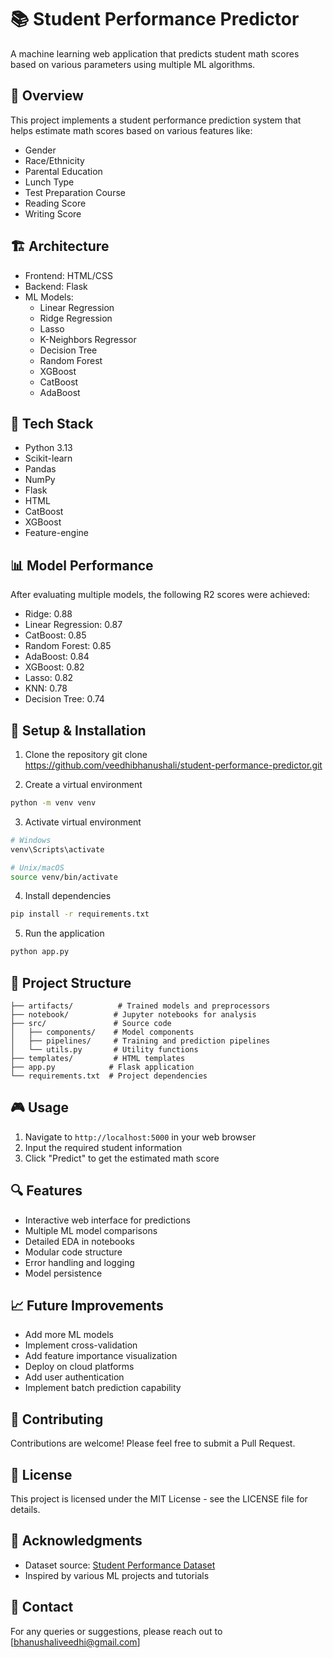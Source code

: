# 📚 Student Performance Predictor

A machine learning web application that predicts student math scores based on various parameters using multiple ML algorithms.

## 🎯 Overview

This project implements a student performance prediction system that helps estimate math scores based on various features like:
- Gender
- Race/Ethnicity
- Parental Education
- Lunch Type
- Test Preparation Course
- Reading Score
- Writing Score

## 🏗️ Architecture

- Frontend: HTML/CSS
- Backend: Flask
- ML Models: 
  - Linear Regression
  - Ridge Regression
  - Lasso
  - K-Neighbors Regressor
  - Decision Tree
  - Random Forest
  - XGBoost
  - CatBoost
  - AdaBoost

## 🔧 Tech Stack

- Python 3.13
- Scikit-learn
- Pandas
- NumPy
- Flask
- HTML
- CatBoost
- XGBoost
- Feature-engine

## 📊 Model Performance

After evaluating multiple models, the following R2 scores were achieved:
- Ridge: 0.88
- Linear Regression: 0.87
- CatBoost: 0.85
- Random Forest: 0.85
- AdaBoost: 0.84
- XGBoost: 0.82
- Lasso: 0.82
- KNN: 0.78
- Decision Tree: 0.74

## 🚀 Setup & Installation

1. Clone the repository
git clone
https://github.com/veedhibhanushali/student-performance-predictor.git

2. Create a virtual environment
```bash
python -m venv venv
```

3. Activate virtual environment
```bash
# Windows
venv\Scripts\activate

# Unix/macOS
source venv/bin/activate
```

4. Install dependencies
```bash
pip install -r requirements.txt
```

5. Run the application
```bash
python app.py
```

## 📁 Project Structure

```
├── artifacts/          # Trained models and preprocessors
├── notebook/          # Jupyter notebooks for analysis
├── src/               # Source code
│   ├── components/    # Model components
│   ├── pipelines/     # Training and prediction pipelines
│   └── utils.py       # Utility functions
├── templates/         # HTML templates
├── app.py            # Flask application
└── requirements.txt  # Project dependencies
```

## 🎮 Usage

1. Navigate to `http://localhost:5000` in your web browser
2. Input the required student information
3. Click "Predict" to get the estimated math score

## 🔍 Features

- Interactive web interface for predictions
- Multiple ML model comparisons
- Detailed EDA in notebooks
- Modular code structure
- Error handling and logging
- Model persistence

## 📈 Future Improvements

- Add more ML models
- Implement cross-validation
- Add feature importance visualization
- Deploy on cloud platforms
- Add user authentication
- Implement batch prediction capability

## 👥 Contributing

Contributions are welcome! Please feel free to submit a Pull Request.

## 📝 License

This project is licensed under the MIT License - see the LICENSE file for details.

## 🤝 Acknowledgments

- Dataset source: [Student Performance Dataset](https://www.kaggle.com/datasets/spscientist/students-performance-in-exams)
- Inspired by various ML projects and tutorials

## 📧 Contact

For any queries or suggestions, please reach out to [bhanushaliveedhi@gmail.com]

